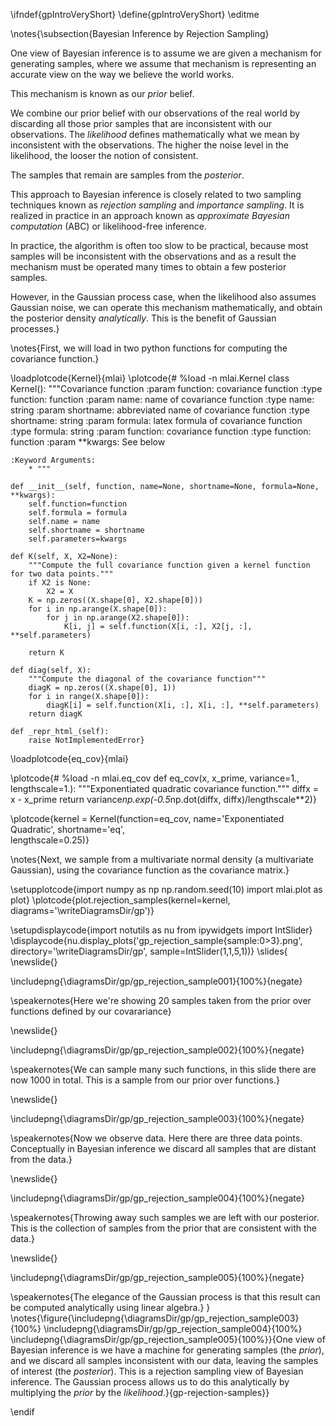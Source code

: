 \ifndef{gpIntroVeryShort}
\define{gpIntroVeryShort}
\editme

\notes{\subsection{Bayesian Inference by Rejection Sampling}

One view of Bayesian inference is to assume we are given a mechanism for generating samples, where we assume that mechanism is representing an accurate view on the way we believe the world works. 

This mechanism is known as our *prior* belief. 

We combine our prior belief with our observations of the real world by discarding all those prior samples that are inconsistent with our observations. The *likelihood* defines mathematically what we mean by inconsistent with the observations. The higher the noise level in the likelihood, the looser the notion of consistent.

The samples that remain are samples from the *posterior*. 

This approach to Bayesian inference is closely related to two sampling techniques known as *rejection sampling* and *importance sampling*. It is realized in practice in an approach known as *approximate Bayesian computation* (ABC) or likelihood-free inference. 

In practice, the algorithm is often too slow to be practical, because most samples will be inconsistent with the observations and as a result the mechanism must be operated many times to obtain a few posterior samples. 

However, in the Gaussian process case, when the likelihood also assumes Gaussian noise, we can operate this mechanism mathematically, and obtain the posterior density *analytically*. This is the benefit of Gaussian processes.}


\notes{First, we will load in two python functions for computing the covariance function.}

\loadplotcode{Kernel}{mlai}
\plotcode{# %load -n mlai.Kernel
class Kernel():
    """Covariance function
    :param function: covariance function
    :type function: function
    :param name: name of covariance function
    :type name: string
    :param shortname: abbreviated name of covariance function
    :type shortname: string
    :param formula: latex formula of covariance function
    :type formula: string
    :param function: covariance function
    :type function: function
    :param \**kwargs:
        See below

    :Keyword Arguments:
        * """

    def __init__(self, function, name=None, shortname=None, formula=None, **kwargs):        
        self.function=function
        self.formula = formula
        self.name = name
        self.shortname = shortname
        self.parameters=kwargs
        
    def K(self, X, X2=None):
        """Compute the full covariance function given a kernel function for two data points."""
        if X2 is None:
            X2 = X
        K = np.zeros((X.shape[0], X2.shape[0]))
        for i in np.arange(X.shape[0]):
            for j in np.arange(X2.shape[0]):
                K[i, j] = self.function(X[i, :], X2[j, :], **self.parameters)

        return K

    def diag(self, X):
        """Compute the diagonal of the covariance function"""
        diagK = np.zeros((X.shape[0], 1))
        for i in range(X.shape[0]):            
            diagK[i] = self.function(X[i, :], X[i, :], **self.parameters)
        return diagK

    def _repr_html_(self):
        raise NotImplementedError}

\loadplotcode{eq_cov}{mlai}

\plotcode{# %load -n mlai.eq_cov
def eq_cov(x, x_prime, variance=1., lengthscale=1.):
    """Exponentiated quadratic covariance function."""
    diffx = x - x_prime
    return variance*np.exp(-0.5*np.dot(diffx, diffx)/lengthscale**2)}

\plotcode{kernel = Kernel(function=eq_cov,
                     name='Exponentiated Quadratic',
                     shortname='eq',					 
					 lengthscale=0.25)}

\notes{Next, we sample from a multivariate normal density (a multivariate Gaussian), using the covariance function as the covariance matrix.}

\setupplotcode{import numpy as np
np.random.seed(10)
import mlai.plot as plot}
\plotcode{plot.rejection_samples(kernel=kernel, 
    diagrams='\writeDiagramsDir/gp')}


\setupdisplaycode{import notutils as nu
from ipywidgets import IntSlider}
\displaycode{nu.display_plots('gp_rejection_sample{sample:0>3}.png', 
                 directory='\writeDiagramsDir/gp', 
                 sample=IntSlider(1,1,5,1))}
\slides{
\newslide{}

\includepng{\diagramsDir/gp/gp_rejection_sample001}{100%}{negate}

\speakernotes{Here we're showing 20 samples taken from the prior over functions defined by our covarariance}

\newslide{}

\includepng{\diagramsDir/gp/gp_rejection_sample002}{100%}{negate}

\speakernotes{We can sample many such functions, in this slide there are now 1000 in total. This is a sample from our prior over functions.}


\newslide{}

\includepng{\diagramsDir/gp/gp_rejection_sample003}{100%}{negate}

\speakernotes{Now we observe data. Here there are three data points. Conceptually in Bayesian inference we discard all samples that are distant from the data.}

\newslide{}

\includepng{\diagramsDir/gp/gp_rejection_sample004}{100%}{negate}

\speakernotes{Throwing away such samples we are left with our posterior. This is the collection of samples from the prior that are consistent with the data.}

\newslide{} 

\includepng{\diagramsDir/gp/gp_rejection_sample005}{100%}{negate}

\speakernotes{The elegance of the Gaussian process is that this result can be computed analytically using linear algebra.}
}
\notes{\figure{\includepng{\diagramsDir/gp/gp_rejection_sample003}{100%}
\includepng{\diagramsDir/gp/gp_rejection_sample004}{100%}
\includepng{\diagramsDir/gp/gp_rejection_sample005}{100%}}{One view of Bayesian inference is we have a machine for generating samples (the *prior*), and we discard all samples inconsistent with our data, leaving the samples of interest (the *posterior*). This is a rejection sampling view of Bayesian inference. The Gaussian process allows us to do this analytically by multiplying the *prior* by the *likelihood*.}{gp-rejection-samples}}

\endif

